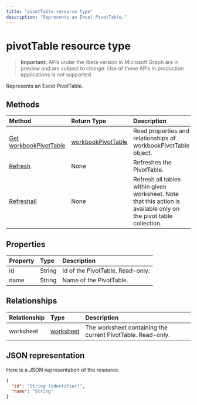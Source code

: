 ```yaml
---
title: "pivotTable resource type"
description: "Represents an Excel PivotTable."
---
```


# pivotTable resource type

> **Important:** APIs under the /beta version in Microsoft Graph are in preview and are subject to change. Use of these APIs in production applications is not supported.

Represents an Excel PivotTable.

## Methods

| Method		   | Return Type	|Description|
|:---------------|:--------|:----------|
|[Get workbookPivotTable](../api/workbookpivottable-get.md) | [workbookPivotTable](workbookpivottable.md) |Read properties and relationships of workbookPivotTable object.|
|[Refresh](../api/workbookpivottable-refresh.md)|None|Refreshes the PivotTable.	|
|[Refreshall](../api/workbookpivottable-refreshall.md)|None|Refresh all tables within given worksheet. Note that this action is available only on the pivot table collection.|

## Properties
| Property	   | Type	|Description|
|:---------------|:--------|:----------|
|id|String| Id of the PivotTable.	Read-only.|
|name|String|Name of the PivotTable.	|

## Relationships
| Relationship | Type	|Description|
|:---------------|:--------|:----------|
|worksheet|[worksheet](worksheet.md)| The worksheet containing the current PivotTable. Read-only.	|

## JSON representation
Here is a JSON representation of the resource.

<!-- {
  "blockType": "resource",
  "optionalProperties": [

  ],
  "@odata.type": "microsoft.graph.workbookPivotTable"
}-->

```json
{
  "id": "String (identifier)",
  "name": "String"
}

```
